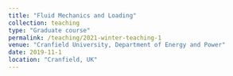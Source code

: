 ```yaml
---
title: "Fluid Mechanics and Loading"
collection: teaching
type: "Graduate course"
permalink: /teaching/2021-winter-teaching-1
venue: "Cranfield University, Department of Energy and Power"
date: 2019-11-1
location: "Cranfield, UK"
---
```

